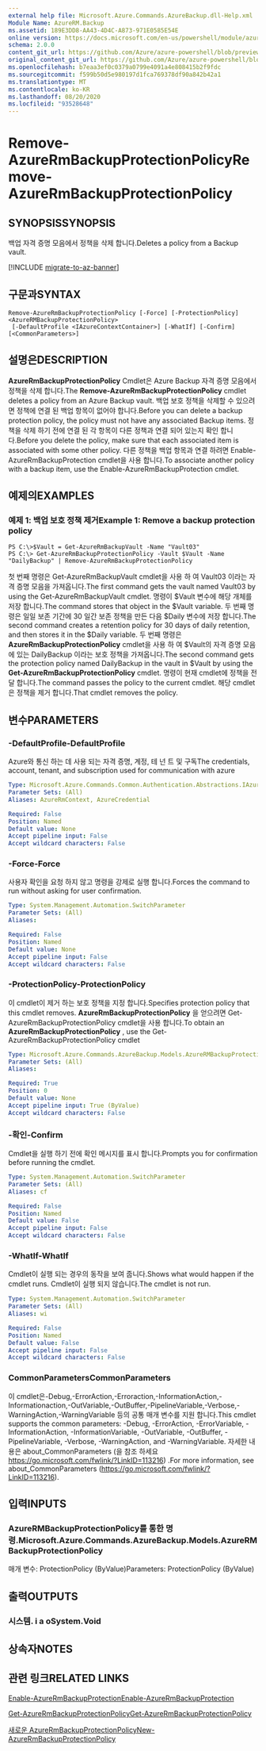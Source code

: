 ```yaml
---
external help file: Microsoft.Azure.Commands.AzureBackup.dll-Help.xml
Module Name: AzureRM.Backup
ms.assetid: 189E3DD8-AA43-4D4C-A873-971E0585E54E
online version: https://docs.microsoft.com/en-us/powershell/module/azurerm.backup/remove-azurermbackupprotectionpolicy
schema: 2.0.0
content_git_url: https://github.com/Azure/azure-powershell/blob/preview/src/ResourceManager/AzureBackup/Commands.AzureBackup/help/Remove-AzureRmBackupProtectionPolicy.md
original_content_git_url: https://github.com/Azure/azure-powershell/blob/preview/src/ResourceManager/AzureBackup/Commands.AzureBackup/help/Remove-AzureRmBackupProtectionPolicy.md
ms.openlocfilehash: b7eaa3ef0c0379a0799e4091a4e808415b2f9fdc
ms.sourcegitcommit: f599b50d5e980197d1fca769378df90a842b42a1
ms.translationtype: MT
ms.contentlocale: ko-KR
ms.lasthandoff: 08/20/2020
ms.locfileid: "93528648"
---
```

# <span data-ttu-id="df505-101">Remove-AzureRmBackupProtectionPolicy</span><span class="sxs-lookup"><span data-stu-id="df505-101">Remove-AzureRmBackupProtectionPolicy</span></span>

## <span data-ttu-id="df505-102">SYNOPSIS</span><span class="sxs-lookup"><span data-stu-id="df505-102">SYNOPSIS</span></span>
<span data-ttu-id="df505-103">백업 자격 증명 모음에서 정책을 삭제 합니다.</span><span class="sxs-lookup"><span data-stu-id="df505-103">Deletes a policy from a Backup vault.</span></span>

[!INCLUDE [migrate-to-az-banner](../../includes/migrate-to-az-banner.md)]

## <span data-ttu-id="df505-104">구문과</span><span class="sxs-lookup"><span data-stu-id="df505-104">SYNTAX</span></span>

```
Remove-AzureRmBackupProtectionPolicy [-Force] [-ProtectionPolicy] <AzureRMBackupProtectionPolicy>
 [-DefaultProfile <IAzureContextContainer>] [-WhatIf] [-Confirm] [<CommonParameters>]
```

## <span data-ttu-id="df505-105">설명은</span><span class="sxs-lookup"><span data-stu-id="df505-105">DESCRIPTION</span></span>
<span data-ttu-id="df505-106">**AzureRmBackupProtectionPolicy** Cmdlet은 Azure Backup 자격 증명 모음에서 정책을 삭제 합니다.</span><span class="sxs-lookup"><span data-stu-id="df505-106">The **Remove-AzureRmBackupProtectionPolicy** cmdlet deletes a policy from an Azure Backup vault.</span></span>
<span data-ttu-id="df505-107">백업 보호 정책을 삭제할 수 있으려면 정책에 연결 된 백업 항목이 없어야 합니다.</span><span class="sxs-lookup"><span data-stu-id="df505-107">Before you can delete a backup protection policy, the policy must not have any associated Backup items.</span></span>
<span data-ttu-id="df505-108">정책을 삭제 하기 전에 연결 된 각 항목이 다른 정책과 연결 되어 있는지 확인 합니다.</span><span class="sxs-lookup"><span data-stu-id="df505-108">Before you delete the policy, make sure that each associated item is associated with some other policy.</span></span>
<span data-ttu-id="df505-109">다른 정책을 백업 항목과 연결 하려면 Enable-AzureRmBackupProtection cmdlet을 사용 합니다.</span><span class="sxs-lookup"><span data-stu-id="df505-109">To associate another policy with a backup item, use the Enable-AzureRmBackupProtection cmdlet.</span></span>

## <span data-ttu-id="df505-110">예제의</span><span class="sxs-lookup"><span data-stu-id="df505-110">EXAMPLES</span></span>

### <span data-ttu-id="df505-111">예제 1: 백업 보호 정책 제거</span><span class="sxs-lookup"><span data-stu-id="df505-111">Example 1: Remove a backup protection policy</span></span>
```
PS C:\>$Vault = Get-AzureRmBackupVault -Name "Vault03"
PS C:\> Get-AzureRmBackupProtectionPolicy -Vault $Vault -Name "DailyBackup" | Remove-AzureRmBackupProtectionPolicy
```

<span data-ttu-id="df505-112">첫 번째 명령은 Get-AzureRmBackupVault cmdlet을 사용 하 여 Vault03 이라는 자격 증명 모음을 가져옵니다.</span><span class="sxs-lookup"><span data-stu-id="df505-112">The first command gets the vault named Vault03 by using the Get-AzureRmBackupVault cmdlet.</span></span>
<span data-ttu-id="df505-113">명령이 $Vault 변수에 해당 개체를 저장 합니다.</span><span class="sxs-lookup"><span data-stu-id="df505-113">The command stores that object in the $Vault variable.</span></span>
<span data-ttu-id="df505-114">두 번째 명령은 일일 보존 기간에 30 일간 보존 정책을 만든 다음 $Daily 변수에 저장 합니다.</span><span class="sxs-lookup"><span data-stu-id="df505-114">The second command creates a retention policy for 30 days of daily retention, and then stores it in the $Daily variable.</span></span>
<span data-ttu-id="df505-115">두 번째 명령은 **AzureRmBackupProtectionPolicy** cmdlet을 사용 하 여 $Vault의 자격 증명 모음에 있는 DailyBackup 이라는 보호 정책을 가져옵니다.</span><span class="sxs-lookup"><span data-stu-id="df505-115">The second command gets the protection policy named DailyBackup in the vault in $Vault by using the **Get-AzureRmBackupProtectionPolicy** cmdlet.</span></span>
<span data-ttu-id="df505-116">명령이 현재 cmdlet에 정책을 전달 합니다.</span><span class="sxs-lookup"><span data-stu-id="df505-116">The command passes the policy to the current cmdlet.</span></span>
<span data-ttu-id="df505-117">해당 cmdlet은 정책을 제거 합니다.</span><span class="sxs-lookup"><span data-stu-id="df505-117">That cmdlet removes the policy.</span></span>

## <span data-ttu-id="df505-118">변수</span><span class="sxs-lookup"><span data-stu-id="df505-118">PARAMETERS</span></span>

### <span data-ttu-id="df505-119">-DefaultProfile</span><span class="sxs-lookup"><span data-stu-id="df505-119">-DefaultProfile</span></span>
<span data-ttu-id="df505-120">Azure와 통신 하는 데 사용 되는 자격 증명, 계정, 테 넌 트 및 구독</span><span class="sxs-lookup"><span data-stu-id="df505-120">The credentials, account, tenant, and subscription used for communication with azure</span></span>

```yaml
Type: Microsoft.Azure.Commands.Common.Authentication.Abstractions.IAzureContextContainer
Parameter Sets: (All)
Aliases: AzureRmContext, AzureCredential

Required: False
Position: Named
Default value: None
Accept pipeline input: False
Accept wildcard characters: False
```

### <span data-ttu-id="df505-121">-Force</span><span class="sxs-lookup"><span data-stu-id="df505-121">-Force</span></span>
<span data-ttu-id="df505-122">사용자 확인을 요청 하지 않고 명령을 강제로 실행 합니다.</span><span class="sxs-lookup"><span data-stu-id="df505-122">Forces the command to run without asking for user confirmation.</span></span>

```yaml
Type: System.Management.Automation.SwitchParameter
Parameter Sets: (All)
Aliases:

Required: False
Position: Named
Default value: None
Accept pipeline input: False
Accept wildcard characters: False
```

### <span data-ttu-id="df505-123">-ProtectionPolicy</span><span class="sxs-lookup"><span data-stu-id="df505-123">-ProtectionPolicy</span></span>
<span data-ttu-id="df505-124">이 cmdlet이 제거 하는 보호 정책을 지정 합니다.</span><span class="sxs-lookup"><span data-stu-id="df505-124">Specifies protection policy that this cmdlet removes.</span></span>
<span data-ttu-id="df505-125">**AzureRmBackupProtectionPolicy** 을 얻으려면 Get-AzureRmBackupProtectionPolicy cmdlet을 사용 합니다.</span><span class="sxs-lookup"><span data-stu-id="df505-125">To obtain an **AzureRmBackupProtectionPolicy** , use the Get-AzureRmBackupProtectionPolicy cmdlet</span></span>

```yaml
Type: Microsoft.Azure.Commands.AzureBackup.Models.AzureRMBackupProtectionPolicy
Parameter Sets: (All)
Aliases:

Required: True
Position: 0
Default value: None
Accept pipeline input: True (ByValue)
Accept wildcard characters: False
```

### <span data-ttu-id="df505-126">-확인</span><span class="sxs-lookup"><span data-stu-id="df505-126">-Confirm</span></span>
<span data-ttu-id="df505-127">Cmdlet을 실행 하기 전에 확인 메시지를 표시 합니다.</span><span class="sxs-lookup"><span data-stu-id="df505-127">Prompts you for confirmation before running the cmdlet.</span></span>

```yaml
Type: System.Management.Automation.SwitchParameter
Parameter Sets: (All)
Aliases: cf

Required: False
Position: Named
Default value: False
Accept pipeline input: False
Accept wildcard characters: False
```

### <span data-ttu-id="df505-128">-WhatIf</span><span class="sxs-lookup"><span data-stu-id="df505-128">-WhatIf</span></span>
<span data-ttu-id="df505-129">Cmdlet이 실행 되는 경우의 동작을 보여 줍니다.</span><span class="sxs-lookup"><span data-stu-id="df505-129">Shows what would happen if the cmdlet runs.</span></span>
<span data-ttu-id="df505-130">Cmdlet이 실행 되지 않습니다.</span><span class="sxs-lookup"><span data-stu-id="df505-130">The cmdlet is not run.</span></span>

```yaml
Type: System.Management.Automation.SwitchParameter
Parameter Sets: (All)
Aliases: wi

Required: False
Position: Named
Default value: False
Accept pipeline input: False
Accept wildcard characters: False
```

### <span data-ttu-id="df505-131">CommonParameters</span><span class="sxs-lookup"><span data-stu-id="df505-131">CommonParameters</span></span>
<span data-ttu-id="df505-132">이 cmdlet은-Debug,-ErrorAction,-Erroraction,-InformationAction,-Informationaction,-OutVariable,-OutBuffer,-PipelineVariable,-Verbose,-WarningAction,-WarningVariable 등의 공통 매개 변수를 지원 합니다.</span><span class="sxs-lookup"><span data-stu-id="df505-132">This cmdlet supports the common parameters: -Debug, -ErrorAction, -ErrorVariable, -InformationAction, -InformationVariable, -OutVariable, -OutBuffer, -PipelineVariable, -Verbose, -WarningAction, and -WarningVariable.</span></span> <span data-ttu-id="df505-133">자세한 내용은 about_CommonParameters (을 참조 하세요 https://go.microsoft.com/fwlink/?LinkID=113216) .</span><span class="sxs-lookup"><span data-stu-id="df505-133">For more information, see about_CommonParameters (https://go.microsoft.com/fwlink/?LinkID=113216).</span></span>

## <span data-ttu-id="df505-134">입력</span><span class="sxs-lookup"><span data-stu-id="df505-134">INPUTS</span></span>

### <span data-ttu-id="df505-135">AzureRMBackupProtectionPolicy를 통한 명령.</span><span class="sxs-lookup"><span data-stu-id="df505-135">Microsoft.Azure.Commands.AzureBackup.Models.AzureRMBackupProtectionPolicy</span></span>
<span data-ttu-id="df505-136">매개 변수: ProtectionPolicy (ByValue)</span><span class="sxs-lookup"><span data-stu-id="df505-136">Parameters: ProtectionPolicy (ByValue)</span></span>

## <span data-ttu-id="df505-137">출력</span><span class="sxs-lookup"><span data-stu-id="df505-137">OUTPUTS</span></span>

### <span data-ttu-id="df505-138">시스템. i a o</span><span class="sxs-lookup"><span data-stu-id="df505-138">System.Void</span></span>

## <span data-ttu-id="df505-139">상속자</span><span class="sxs-lookup"><span data-stu-id="df505-139">NOTES</span></span>

## <span data-ttu-id="df505-140">관련 링크</span><span class="sxs-lookup"><span data-stu-id="df505-140">RELATED LINKS</span></span>

[<span data-ttu-id="df505-141">Enable-AzureRmBackupProtection</span><span class="sxs-lookup"><span data-stu-id="df505-141">Enable-AzureRmBackupProtection</span></span>](./Enable-AzureRmBackupProtection.md)

[<span data-ttu-id="df505-142">Get-AzureRmBackupProtectionPolicy</span><span class="sxs-lookup"><span data-stu-id="df505-142">Get-AzureRmBackupProtectionPolicy</span></span>](./Get-AzureRmBackupProtectionPolicy.md)

[<span data-ttu-id="df505-143">새로운 AzureRmBackupProtectionPolicy</span><span class="sxs-lookup"><span data-stu-id="df505-143">New-AzureRmBackupProtectionPolicy</span></span>](./New-AzureRmBackupProtectionPolicy.md)


